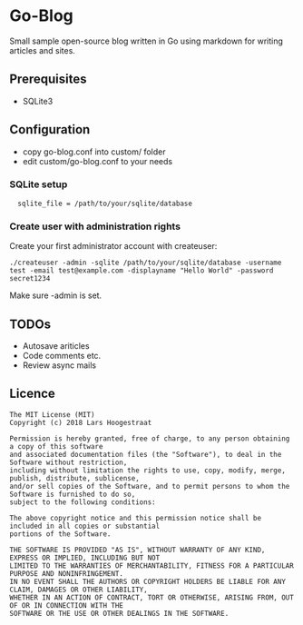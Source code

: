 Go-Blog
====

Small sample open-source blog written in Go using markdown for writing articles and sites.

Prerequisites
--------

 * SQLite3


Configuration
--------

 * copy go-blog.conf into custom/ folder
 * edit custom/go-blog.conf to your needs

### SQLite setup ###

~~~
  sqlite_file = /path/to/your/sqlite/database
~~~


### Create user with administration rights ###

Create your first administrator account with createuser:

~~~
./createuser -admin -sqlite /path/to/your/sqlite/database -username test -email test@example.com -displayname "Hello World" -password secret1234
~~~

Make sure -admin is set.

TODOs
-----
 * Autosave ariticles
 * Code comments etc.
 * Review async mails

Licence
-------
    The MIT License (MIT)
    Copyright (c) 2018 Lars Hoogestraat

    Permission is hereby granted, free of charge, to any person obtaining a copy of this software
    and associated documentation files (the "Software"), to deal in the Software without restriction,
    including without limitation the rights to use, copy, modify, merge, publish, distribute, sublicense,
    and/or sell copies of the Software, and to permit persons to whom the Software is furnished to do so,
    subject to the following conditions:

    The above copyright notice and this permission notice shall be included in all copies or substantial
    portions of the Software.

    THE SOFTWARE IS PROVIDED "AS IS", WITHOUT WARRANTY OF ANY KIND, EXPRESS OR IMPLIED, INCLUDING BUT NOT
    LIMITED TO THE WARRANTIES OF MERCHANTABILITY, FITNESS FOR A PARTICULAR PURPOSE AND NONINFRINGEMENT.
    IN NO EVENT SHALL THE AUTHORS OR COPYRIGHT HOLDERS BE LIABLE FOR ANY CLAIM, DAMAGES OR OTHER LIABILITY,
    WHETHER IN AN ACTION OF CONTRACT, TORT OR OTHERWISE, ARISING FROM, OUT OF OR IN CONNECTION WITH THE
    SOFTWARE OR THE USE OR OTHER DEALINGS IN THE SOFTWARE.
